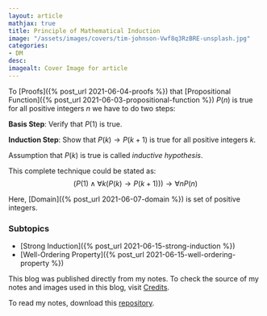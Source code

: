 ```yaml
---
layout: article
mathjax: true
title: Principle of Mathematical Induction
image: "/assets/images/covers/tim-johnson-Vwf8q3RzBRE-unsplash.jpg"
categories:
- DM
desc:   
imagealt: Cover Image for article
---
```


To [Proofs]({% post_url 2021-06-04-proofs %}) that [Propositional Function]({% post_url 2021-06-03-propositional-function %}) $P(n)$ is true for all positive integers $n$ we have to do two steps:
























































































































































































































































































































































































































**Basis Step**: Verify that $P(1)$ is true.
























































































































































































































































































































































































































**Induction Step**: Show that $P(k) \to P(k+1)$ is true for all positive integers $k$.
























































































































































































































































































































































































































Assumption that $P(k)$ is true is called *inductive hypothesis*.

























































































































































































































































































































































































































This complete technique could be stated as:
$$(P(1) \wedge \forall k(P(k) \to P(k+1))) \to \forall nP(n)$$
























































































































































































































































































































































































































Here, [Domain]({% post_url 2021-06-07-domain %}) is set of positive integers.

### Subtopics
- [Strong Induction]({% post_url 2021-06-15-strong-induction %})
- [Well-Ordering Property]({% post_url 2021-06-15-well-ordering-property %})

This blog was published directly from my notes.
To check the source of my notes and images used in this blog, visit <a href="/credits.html" target="_blank">Credits</a>.

To read my notes, download this <a href="https://github.com/bovem/CS" target="blank">repository</a>.